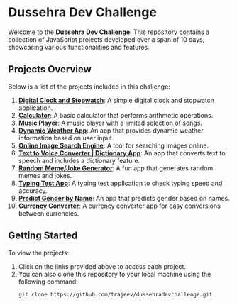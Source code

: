 # Dussehra Dev Challenge

Welcome to the **Dussehra Dev Challenge**! This repository contains a collection of JavaScript projects developed over a span of 10 days, showcasing various functionalities and features.

## Projects Overview

Below is a list of the projects included in this challenge:

1. **[Digital Clock and Stopwatch](https://dussehradevchallenge.netlify.app/digital%20clock%20and%20stopwatch/)**: A simple digital clock and stopwatch application.
2. **[Calculator](https://dussehradevchallenge.netlify.app/calculator/)**: A basic calculator that performs arithmetic operations.
3. **[Music Player](https://dussehradevchallenge.netlify.app/music%20player/)**: A music player with a limited selection of songs.
4. **[Dynamic Weather App](https://dussehradevchallenge.netlify.app/weather%20app/)**: An app that provides dynamic weather information based on user input.
5. **[Online Image Search Engine](https://dussehradevchallenge.netlify.app/image%20search%20engine/)**: A tool for searching images online.
6. **[Text to Voice Converter | Dictionary App](https://dussehradevchallenge.netlify.app/text%20to%20voice%20converter/)**: An app that converts text to speech and includes a dictionary feature.
7. **[Random Meme/Joke Generator](https://dussehradevchallenge.netlify.app/random%20meme%20and%20joke%20generator/)**: A fun app that generates random memes and jokes.
8. **[Typing Test App](https://dussehradevchallenge.netlify.app/typing%20test/)**: A typing test application to check typing speed and accuracy.
9. **[Predict Gender by Name](https://dussehradevchallenge.netlify.app/predict%20gender%20by%20name/)**: An app that predicts gender based on names.
10. **[Currency Converter](https://dussehradevchallenge.netlify.app/currency%20converter/)**: A currency converter app for easy conversions between currencies.

## Getting Started

To view the projects:

1. Click on the links provided above to access each project.
2. You can also clone this repository to your local machine using the following command:
   ```bash
   git clone https://github.com/trajeev/dussehradevchallenge.git
